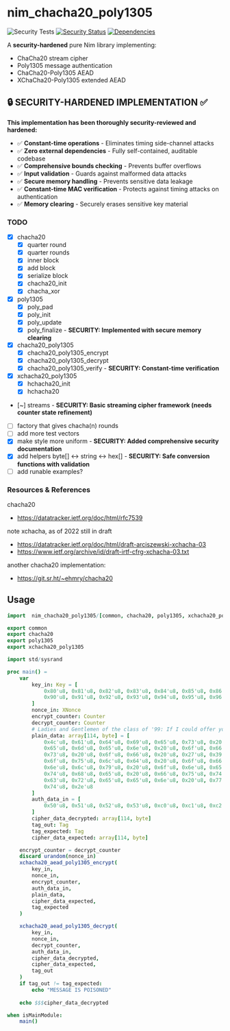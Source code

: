 
# nim_chacha20_poly1305

![Security Tests](https://github.com/lantos1618/nim_chacha20_poly1305/actions/workflows/security-tests.yml/badge.svg)
[![Security Status](https://img.shields.io/badge/Security-HARDENED-brightgreen)](https://github.com/lantos1618/nim_chacha20_poly1305)
[![Dependencies](https://img.shields.io/badge/Dependencies-ZERO-blue)](https://github.com/lantos1618/nim_chacha20_poly1305)

A **security-hardened** pure Nim library implementing:
- ChaCha20 stream cipher
- Poly1305 message authentication  
- ChaCha20-Poly1305 AEAD
- XChaCha20-Poly1305 extended AEAD


## 🔒 SECURITY-HARDENED IMPLEMENTATION ✅

**This implementation has been thoroughly security-reviewed and hardened:**

- ✅ **Constant-time operations** - Eliminates timing side-channel attacks
- ✅ **Zero external dependencies** - Fully self-contained, auditable codebase  
- ✅ **Comprehensive bounds checking** - Prevents buffer overflows
- ✅ **Input validation** - Guards against malformed data attacks
- ✅ **Secure memory handling** - Prevents sensitive data leakage
- ✅ **Constant-time MAC verification** - Protects against timing attacks on authentication
- ✅ **Memory clearing** - Securely erases sensitive key material

### TODO
- [x] chacha20
	- [x] quarter round
	- [x] quarter rounds
	- [x] inner block
	- [x] add block
	- [x] serialize block
	- [x] chacha20_init
	- [x] chacha_xor
- [x] poly1305
	- [x] poly_pad
	- [x] poly_init
	- [x] poly_update
	- [x] poly_finalize - **SECURITY: Implemented with secure memory clearing**
- [x] chacha20_poly1305
	- [x] chacha20_poly1305_encrypt
	- [x] chacha20_poly1305_decrypt
	- [x] chacha20_poly1305_verify - **SECURITY: Constant-time verification**
- [x] xchacha20_poly1305
	- [x] hchacha20_init
	- [x] hchacha20
- [~] streams - **SECURITY: Basic streaming cipher framework (needs counter state refinement)**
- [ ] factory that gives chacha(n) rounds  
- [ ] add more test vectors
- [x] make style more uniform - **SECURITY: Added comprehensive security documentation**
- [x] add helpers byte[] <-> string <-> hex[] - **SECURITY: Safe conversion functions with validation**
- [ ] add runable examples?

### Resources & References

chacha20
- https://datatracker.ietf.org/doc/html/rfc7539
  
note xchacha, as of 2022 still in draft
- https://datatracker.ietf.org/doc/html/draft-arciszewski-xchacha-03
- https://www.ietf.org/archive/id/draft-irtf-cfrg-xchacha-03.txt
  
another chacha20 implementation:
- https://git.sr.ht/~ehmry/chacha20


## Usage
```nim
import  nim_chacha20_poly1305/[common, chacha20, poly1305, xchacha20_poly1305]

export common
export chacha20
export poly1305
export xchacha20_poly1305

import std/sysrand

proc main() =
    var
        key_in: Key = [
            0x80'u8, 0x81'u8, 0x82'u8, 0x83'u8, 0x84'u8, 0x85'u8, 0x86'u8, 0x87'u8, 0x88'u8, 0x89'u8, 0x8a'u8, 0x8b'u8, 0x8c'u8, 0x8d'u8, 0x8e'u8, 0x8f'u8,
            0x90'u8, 0x91'u8, 0x92'u8, 0x93'u8, 0x94'u8, 0x95'u8, 0x96'u8, 0x97'u8, 0x98'u8, 0x99'u8, 0x9a'u8, 0x9b'u8, 0x9c'u8, 0x9d'u8, 0x9e'u8, 0x9f'u8,
        ]
        nonce_in: XNonce
        encrypt_counter: Counter
        decrypt_counter: Counter
        # Ladies and Gentlemen of the class of '99: If I could offer you only one tip for the future, sunscreen would be it.
        plain_data: array[114, byte] = [
            0x4c'u8, 0x61'u8, 0x64'u8, 0x69'u8, 0x65'u8, 0x73'u8, 0x20'u8, 0x61'u8, 0x6e'u8, 0x64'u8, 0x20'u8, 0x47'u8, 0x65'u8, 0x6e'u8, 0x74'u8, 0x6c'u8,
            0x65'u8, 0x6d'u8, 0x65'u8, 0x6e'u8, 0x20'u8, 0x6f'u8, 0x66'u8, 0x20'u8, 0x74'u8, 0x68'u8, 0x65'u8, 0x20'u8, 0x63'u8, 0x6c'u8, 0x61'u8, 0x73'u8,
            0x73'u8, 0x20'u8, 0x6f'u8, 0x66'u8, 0x20'u8, 0x27'u8, 0x39'u8, 0x39'u8, 0x3a'u8, 0x20'u8, 0x49'u8, 0x66'u8, 0x20'u8, 0x49'u8, 0x20'u8, 0x63'u8,
            0x6f'u8, 0x75'u8, 0x6c'u8, 0x64'u8, 0x20'u8, 0x6f'u8, 0x66'u8, 0x66'u8, 0x65'u8, 0x72'u8, 0x20'u8, 0x79'u8, 0x6f'u8, 0x75'u8, 0x20'u8, 0x6f'u8,
            0x6e'u8, 0x6c'u8, 0x79'u8, 0x20'u8, 0x6f'u8, 0x6e'u8, 0x65'u8, 0x20'u8, 0x74'u8, 0x69'u8, 0x70'u8, 0x20'u8, 0x66'u8, 0x6f'u8, 0x72'u8, 0x20'u8,
            0x74'u8, 0x68'u8, 0x65'u8, 0x20'u8, 0x66'u8, 0x75'u8, 0x74'u8, 0x75'u8, 0x72'u8, 0x65'u8, 0x2c'u8, 0x20'u8, 0x73'u8, 0x75'u8, 0x6e'u8, 0x73'u8,
            0x63'u8, 0x72'u8, 0x65'u8, 0x65'u8, 0x6e'u8, 0x20'u8, 0x77'u8, 0x6f'u8, 0x75'u8, 0x6c'u8, 0x64'u8, 0x20'u8, 0x62'u8, 0x65'u8, 0x20'u8, 0x69'u8,
            0x74'u8, 0x2e'u8
        ]   
        auth_data_in = [
            0x50'u8, 0x51'u8, 0x52'u8, 0x53'u8, 0xc0'u8, 0xc1'u8, 0xc2'u8, 0xc3'u8, 0xc4'u8, 0xc5'u8, 0xc6'u8, 0xc7'u8,
        ]
        cipher_data_decrypted: array[114, byte]
        tag_out: Tag
        tag_expected: Tag 
        cipher_data_expected: array[114, byte]

    encrypt_counter = decrypt_counter
    discard urandom(nonce_in)
    xchacha20_aead_poly1305_encrypt(
        key_in,
        nonce_in,
        encrypt_counter,
        auth_data_in,
        plain_data,
        cipher_data_expected,
        tag_expected
    )

    xchacha20_aead_poly1305_decrypt(
        key_in,
        nonce_in,
        decrypt_counter,
        auth_data_in,
        cipher_data_decrypted,
        cipher_data_expected,
        tag_out
    )
    if tag_out != tag_expected:
        echo "MESSAGE IS POISONED"
    
    echo $$$cipher_data_decrypted

when isMainModule:
    main()
```
